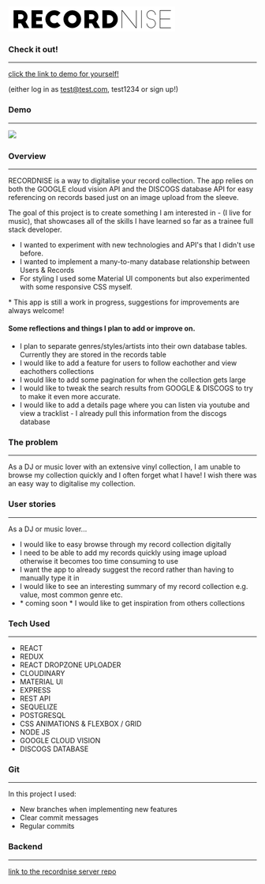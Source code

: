 ![](/src/img/logo.png)

### Check it out!

---

[click the link to demo for yourself!](https://recordnise.netlify.app/)

(either log in as test@test.com, test1234 or sign up!)

### Demo

---

![](/src/img/DEMO.gif)

### Overview

---

RECORDNISE is a way to digitalise your record collection. The app relies on both the GOOGLE cloud vision API and the DISCOGS database API for easy referencing on records based just on an image upload from the sleeve.

The goal of this project is to create something I am interested in - (I live for music), that showcases all of the skills I have learned so far as a trainee full stack developer.

- I wanted to experiment with new technologies and API's that I didn't use before.
- I wanted to implement a many-to-many database relationship between Users & Records
- For styling I used some Material UI components but also experimented with some responsive CSS myself.

\* This app is still a work in progress, suggestions for improvements are always welcome!

#### Some reflections and things I plan to add or improve on.

- I plan to separate genres/styles/artists into their own database tables. Currently they are stored in the records table
- I would like to add a feature for users to follow eachother and view eachothers collections
- I would like to add some pagination for when the collection gets large
- I would like to tweak the search results from GOOGLE & DISCOGS to try to make it even more accurate.
- I would like to add a details page where you can listen via youtube and view a tracklist - I already pull this information from the discogs database

### The problem

---

As a DJ or music lover with an extensive vinyl collection, I am unable to browse my collection quickly and I often forget what I have! I wish there was an easy way to digitalise my collection.

### User stories

---

As a DJ or music lover...

- I would like to easy browse through my record collection digitally
- I need to be able to add my records quickly using image upload otherwise it becomes too time consuming to use
- I want the app to already suggest the record rather than having to manually type it in
- I would like to see an interesting summary of my record collection e.g. value, most common genre etc.
- \* coming soon \* I would like to get inspiration from others collections

### Tech Used

---

- REACT
- REDUX
- REACT DROPZONE UPLOADER
- CLOUDINARY
- MATERIAL UI
- EXPRESS
- REST API
- SEQUELIZE
- POSTGRESQL
- CSS ANIMATIONS & FLEXBOX / GRID
- NODE JS
- GOOGLE CLOUD VISION
- DISCOGS DATABASE

### Git

---

In this project I used:

- New branches when implementing new features
- Clear commit messages
- Regular commits

### Backend

---

[link to the recordnise server repo](https://github.com/StaceyAlexMiller90/recordnise_server)
